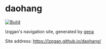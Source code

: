 # daohang

[![Build](https://github.com/lzqgan/daohang/actions/workflows/generate.yml/badge.svg)](https://github.com/lzqgan/daohang/actions/workflows/generate.yml)

lzqgan's navigation site, generated by [gena](https://github.com/x1ah/gena)

Site address: https://lzqgan.github.io/daohang/